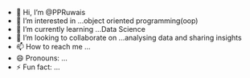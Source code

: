 - 👋 Hi, I’m @PPRuwais
- 👀 I’m interested in ...object oriented programming(oop)
- 🌱 I’m currently learning ...Data Science
- 💞️ I’m looking to collaborate on ...analysing data and sharing insights
- 📫 How to reach me ...
- 😄 Pronouns: ...
- ⚡ Fun fact: ...

<!---
PPRuwais/PPRuwais is a ✨ special ✨ repository because its `README.md` (this file) appears on your GitHub profile.
You can click the Preview link to take a look at your changes.
--->
